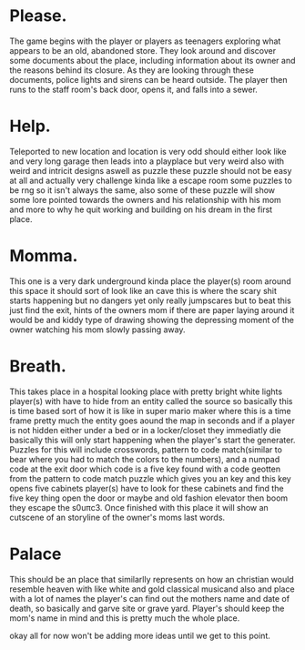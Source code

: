 # Please.
The game begins with the player or players as teenagers exploring what appears to be an old, abandoned store. They look around and discover some documents about the place, including information about its owner and the reasons behind its closure. As they are looking through these documents, police lights and sirens can be heard outside. The player then runs to the staff room's back door, opens it, and falls into a sewer.
# Help.
Teleported to new location and location is very odd should either look like and very long garage then leads into a playplace but very weird also with weird and
intricit designs aswell as puzzle these puzzle should not be easy at all and actually very challenge kinda like a escape room some puzzles to be rng so it isn't
always the same, also some of these puzzle will show some lore pointed towards the owners and his relationship with his mom and more to why he quit working and building
on his dream in the first place.
# Momma.
This one is a very dark underground kinda place the player(s) room around this space it should sort of look like an cave this is where the scary shit starts
happening but no dangers yet only really jumpscares but to beat this just find the exit, hints of the owners mom if there are paper laying around it would be
and kiddy type of drawing showing the depressing moment of the owner watching his mom slowly passing away.
# Breath.
This takes place in a hospital looking place with pretty bright white lights player(s) with have to hide from an entity called the source
so basically this is time based sort of how it is like in super mario maker where this is a time frame pretty much the entity goes aound the map in seconds and if a player is not hidden either under a bed or in a locker/closet they immediatly die basically this will only start happening when the player's start the generater. Puzzles for this will include crosswords, pattern to code match(similar to bear where you had to match the colors to the numbers), and a numpad code at the exit door which code is a five key found with a code geotten from the pattern to code match puzzle which gives you an key and this key opens five cabinets player(s) have to look for these cabinets and find the five key thing open the door or maybe and old fashion elevator then boom they escape the s0uπc3. Once finished with this place it will show an cutscene of an storyline of the owner's moms last words.
# Palace
This should be an place that similarlly represents on how an christian would resemble heaven with like white and gold classical musicand also and place with a lot of names the player's can find out the mothers name and date of death, so basically and garve site or grave yard. Player's should keep the mom's name in mind and this is pretty much the whole place.

okay all for now won't be adding more ideas until we get to this point.
